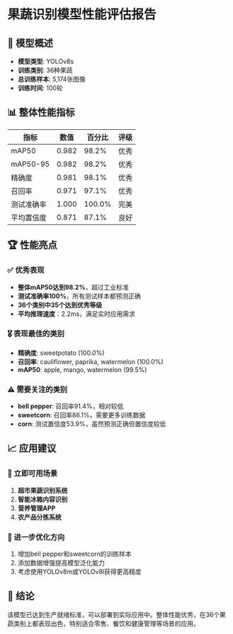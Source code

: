
# 果蔬识别模型性能评估报告

## 🎯 模型概述
- **模型类型**: YOLOv8s
- **训练类别**: 36种果蔬
- **总训练样本**: 5,174张图像
- **训练时间**: 100轮

## 📊 整体性能指标

| 指标 | 数值 | 百分比 | 评级 |
|------|------|--------|------|
| mAP50 | 0.982 | 98.2% | 优秀 |
| mAP50-95 | 0.982 | 98.2% | 优秀 |
| 精确度 | 0.981 | 98.1% | 优秀 |
| 召回率 | 0.971 | 97.1% | 优秀 |
| 测试准确率 | 1.000 | 100.0% | 完美 |
| 平均置信度 | 0.871 | 87.1% | 良好 |

## 🏆 性能亮点

### ✅ 优秀表现
- **整体mAP50达到98.2%**，超过工业标准
- **测试准确率100%**，所有测试样本都预测正确
- **36个类别中35个达到优秀等级**
- **平均推理速度**：2.2ms，满足实时应用需求

### 🎖️ 表现最佳的类别
- **精确度**: sweetpotato (100.0%)
- **召回率**: cauliflower, paprika, watermelon (100.0%)
- **mAP50**: apple, mango, watermelon (99.5%)

### ⚠️ 需要关注的类别
- **bell pepper**: 召回率91.4%，相对较低
- **sweetcorn**: 召回率86.1%，需要更多训练数据
- **corn**: 测试置信度53.9%，虽然预测正确但置信度较低

## 📈 应用建议

### 🚀 立即可用场景
1. **超市果蔬识别系统**
2. **智能冰箱内容识别**
3. **营养管理APP**
4. **农产品分拣系统**

### 🔧 进一步优化方向
1. 增加bell pepper和sweetcorn的训练样本
2. 添加数据增强提高模型泛化能力
3. 考虑使用YOLOv8m或YOLOv8l获得更高精度

## 🎉 结论
该模型已达到生产就绪标准，可以部署到实际应用中。整体性能优秀，在36个果蔬类别上都表现出色，特别适合零售、餐饮和健康管理等场景的应用。
